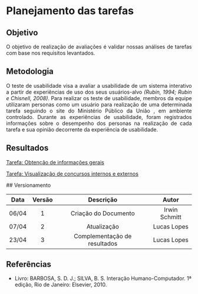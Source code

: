 # Planejamento das tarefas

## Objetivo

 <p align="justify">O objetivo de realização de avaliações é validar nossas análises de tarefas com base nos requisitos levantados.</p>

## Metodologia


<p align = "justify">O teste de usabilidade visa a avaliar a usabilidade de um sistema interativo a partir de experiências de uso dos seus usuários-alvo <i>(Rubin, 1994; Rubin e Chisnell, 2008)</i>. Para realizar os teste de usabilidade,  membros da equipe utilizaram personas como um usuário para realização de uma determinada tarefa seguindo o site do Ministério Público da União , em  ambiente controlado. Durante as experiências de usabilidade, foram registrados informações sobre o desempenho dos personas na realização de cada tarefa e sua opinião decorrente da experiência de usabilidade.</p>


## Resultados 
 <p><a href="/analise_tarefas/#obtencao-de-informacoes-gerais">Tarefa: Obtenção de informações gerais
</a></p> 
 <p><a href="/analise_tarefas/#visualizacao-de-concursos-internos-e-externos">Tarefa: Visualização de concursos internos e externos
</a></p> 
## Versionamento

| Data | Versão |           Descrição             |    Autor    |
|:----:|:------:|:-------------------------------:|:-----------:|
|06/04 |1     |     Criação do Documento        | Irwin Schmitt |
|07/04 |2     |     Atualização         | Lucas Lopes  |
|23/04 |3     |     Complementação de resultados         | Lucas Lopes  |

## Referências
- Livro: BARBOSA, S. D. J.; SILVA, B. S. Interação Humano-Computador. 1ª edição, Rio de Janeiro: Elsevier, 2010.